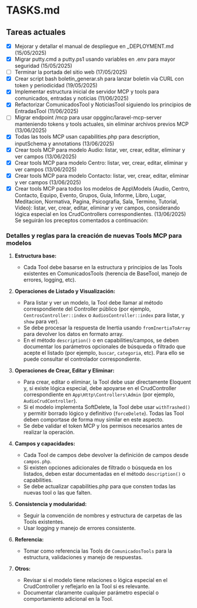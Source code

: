 # TASKS.md

## Tareas actuales
- [x] Mejorar y detallar el manual de despliegue en _DEPLOYMENT.md (15/05/2025)
- [x] Migrar putty.cmd a putty.ps1 usando variables en .env para mayor seguridad (15/05/2025)
- [ ] Terminar la portada del sitio web (17/05/2025)
- [x] Crear script bash boletin_generar.sh para lanzar boletín vía CURL con token y periodicidad (19/05/2025)
- [x] Implementar estructura inicial de servidor MCP y tools para comunicados, entradas y noticias (11/06/2025)
- [x] Refactorizar ComunicadosTool y NoticiasTool siguiendo los principios de EntradasTool (11/06/2025)
- [ ] Migrar endpoint /mcp para usar opgginc/laravel-mcp-server manteniendo tokens y tools actuales, sin eliminar archivos previos MCP (13/06/2025)
- [x] Todas las tools MCP usan capabilities.php para description, inputSchema y annotations (13/06/2025)
- [x] Crear tools MCP para modelo Audio: listar, ver, crear, editar, eliminar y ver campos (13/06/2025)
- [x] Crear tools MCP para modelo Centro: listar, ver, crear, editar, eliminar y ver campos (13/06/2025)
- [x] Crear tools MCP para modelo Contacto: listar, ver, crear, editar, eliminar y ver campos (13/06/2025)
- [x] Crear tools MCP para todos los modelos de App\Models (Audio, Centro, Contacto, Equipo, Evento, Grupos, Guia, Informe, Libro, Lugar, Meditacion, Normativa, Pagina, Psicografia, Sala, Termino, Tutorial, Video): listar, ver, crear, editar, eliminar y ver campos, considerando lógica especial en los CrudControllers correspondientes. (13/06/2025) Se seguirán los preceptos comentados a continuación:

### Detalles y reglas para la creación de nuevas Tools MCP para modelos

1. **Estructura base:**
   - Cada Tool debe basarse en la estructura y principios de las Tools existentes en ComunicadosTools (herencia de BaseTool, manejo de errores, logging, etc).

2. **Operaciones de Listado y Visualización:**
   - Para listar y ver un modelo, la Tool debe llamar al método correspondiente del Controller público (por ejemplo, `CentrosController::index` o `AudiosController::index` para listar, y `show` para ver).
   - Se debe procesar la respuesta de Inertia usando `fromInertiaToArray` para devolver los datos en formato array.
   - En el método `description()` o en capabilities/campos, se deben documentar los parámetros opcionales de búsqueda o filtrado que acepte el listado (por ejemplo, `buscar`, `categoria`, etc). Para ello se puede consultar el controlador correspondiente.

3. **Operaciones de Crear, Editar y Eliminar:**
   - Para crear, editar o eliminar, la Tool debe usar directamente Eloquent y, si existe lógica especial, debe apoyarse en el CrudController correspondiente en `App\Http\Controllers\Admin` (por ejemplo, `AudioCrudController`).
   - Si el modelo implementa SoftDelete, la Tool debe usar `withTrashed()` y permitir borrado lógico y definitivo (`forceDelete`). Todas las Tool deben comportase de forma muy similar en este aspecto.
   - Se debe validar el token MCP y los permisos necesarios antes de realizar la operación.

4. **Campos y capacidades:**
   - Cada Tool de campos debe devolver la definición de campos desde `campos.php`.
   - Si existen opciones adicionales de filtrado o búsqueda en los listados, deben estar documentadas en el método `description()` o capabilities.
   - Se debe actualizar capabilities.php para que consten todas las nuevas tool o las que falten.

5. **Consistencia y modularidad:**
   - Seguir la convención de nombres y estructura de carpetas de las Tools existentes.
   - Usar logging y manejo de errores consistente.

6. **Referencia:**
   - Tomar como referencia las Tools de `ComunicadosTools` para la estructura, validaciones y manejo de respuestas.

7. **Otros:**
   - Revisar si el modelo tiene relaciones o lógica especial en el CrudController y reflejarlo en la Tool si es relevante.
   - Documentar claramente cualquier parámetro especial o comportamiento adicional en la Tool.
